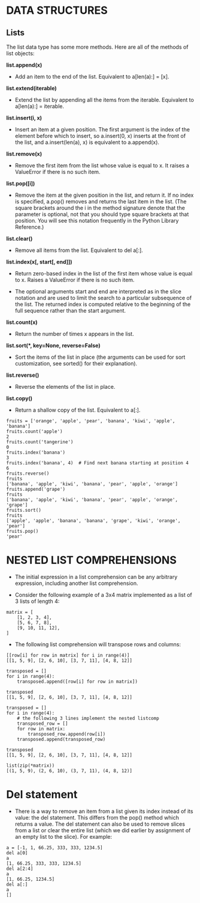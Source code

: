 # DATA STRUCTURES

## Lists

The list data type has some more methods. Here are all of the methods of list objects:

**list.append(x)**
* Add an item to the end of the list. Equivalent to a[len(a):] = [x].

**list.extend(iterable)**
* Extend the list by appending all the items from the iterable. Equivalent to a[len(a):] = iterable.

**list.insert(i, x)**
* Insert an item at a given position. The first argument is the index of the element before which to insert, so a.insert(0, x) inserts at the front of the list, and a.insert(len(a), x) is equivalent to a.append(x).

**list.remove(x)**
* Remove the first item from the list whose value is equal to x. It raises a ValueError if there is no such item.

**list.pop([i])**
* Remove the item at the given position in the list, and return it. If no index is specified, a.pop() removes and returns the last item in the list. (The square brackets around the i in the method signature denote that the parameter is optional, not that you should type square brackets at that position. You will see this notation frequently in the Python Library Reference.)

**list.clear()**
* Remove all items from the list. Equivalent to del a[:].

**list.index(x[, start[, end]])**
* Return zero-based index in the list of the first item whose value is equal to x. Raises a ValueError if there is no such item.

* The optional arguments start and end are interpreted as in the slice notation and are used to limit the search to a particular subsequence of the list. The returned index is computed relative to the beginning of the full sequence rather than the start argument.

**list.count(x)**
* Return the number of times x appears in the list.

**list.sort(*, key=None, reverse=False)**
* Sort the items of the list in place (the arguments can be used for sort customization, see sorted() for their explanation).

**list.reverse()**
* Reverse the elements of the list in place.

**list.copy()**
* Return a shallow copy of the list. Equivalent to a[:].

```
fruits = ['orange', 'apple', 'pear', 'banana', 'kiwi', 'apple', 'banana']
fruits.count('apple')
2
fruits.count('tangerine')
0
fruits.index('banana')
3
fruits.index('banana', 4)  # Find next banana starting at position 4
6
fruits.reverse()
fruits
['banana', 'apple', 'kiwi', 'banana', 'pear', 'apple', 'orange']
fruits.append('grape')
fruits
['banana', 'apple', 'kiwi', 'banana', 'pear', 'apple', 'orange', 'grape']
fruits.sort()
fruits
['apple', 'apple', 'banana', 'banana', 'grape', 'kiwi', 'orange', 'pear']
fruits.pop()
'pear'
```

# NESTED LIST COMPREHENSIONS

* The initial expression in a list comprehension can be any arbitrary expression, including another list comprehension.

* Consider the following example of a 3x4 matrix implemented as a list of 3 lists of length 4:
```
matrix = [
    [1, 2, 3, 4],
    [5, 6, 7, 8],
    [9, 10, 11, 12],
]
```
* The following list comprehension will transpose rows and columns:
```
[[row[i] for row in matrix] for i in range(4)]
[[1, 5, 9], [2, 6, 10], [3, 7, 11], [4, 8, 12]]
```
```
transposed = []
for i in range(4):
    transposed.append([row[i] for row in matrix])

transposed
[[1, 5, 9], [2, 6, 10], [3, 7, 11], [4, 8, 12]]
```

```
transposed = []
for i in range(4):
    # the following 3 lines implement the nested listcomp
    transposed_row = []
    for row in matrix:
        transposed_row.append(row[i])
    transposed.append(transposed_row)

transposed
[[1, 5, 9], [2, 6, 10], [3, 7, 11], [4, 8, 12]]
```

```
list(zip(*matrix))
[(1, 5, 9), (2, 6, 10), (3, 7, 11), (4, 8, 12)]
```
# Del statement

* There is a way to remove an item from a list given its index instead of its value: the del statement. This differs from the pop() method which returns a value. The del statement can also be used to remove slices from a list or clear the entire list (which we did earlier by assignment of an empty list to the slice). For example:

```
a = [-1, 1, 66.25, 333, 333, 1234.5]
del a[0]
a
[1, 66.25, 333, 333, 1234.5]
del a[2:4]
a
[1, 66.25, 1234.5]
del a[:]
a
[]
```
